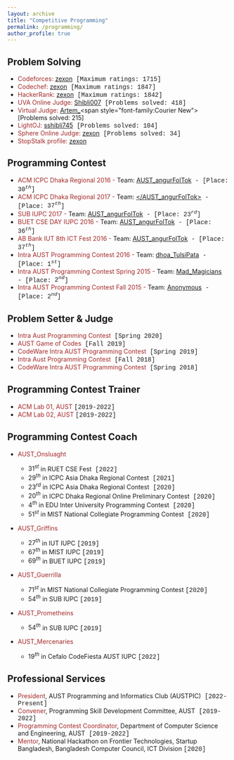 ```yaml
---
layout: archive
title: "Competitive Programming"
permalink: /programming/
author_profile: true
---
```


## Problem Solving
+ <span style="color:brown">Codeforces: </span> [zexon](https://codeforces.com/profile/zexon)<span style="font-family:Courier New">  [Maximum ratings: $1715$]</span>
+ <span style="color:brown">Codechef: </span> [zexon](https://www.codechef.com/users/zexon)<span style="font-family:Courier New">  [Maximum ratings: $1847$]</span>
+ <span style="color:brown">HackerRank: </span> [zexon](https://www.hackerrank.com/zexon?hr_r=1)<span style="font-family:Courier New">  [Maximum ratings: $1842$]</span>
+ <span style="color:brown">UVA Online Judge: </span> [Shibli007](https://uhunt.onlinejudge.org/id/659594)<span style="font-family:Courier New">  [Problems solved: $418$]</span>
+ <span style="color:brown">Virtual Judge: </span> [Artem_](https://vjudge.net/user/Artem_)<span style="font-family:Courier New">  [Problems solved: $215$]</span>
+ <span style="color:brown">LightOJ: </span> [sshibli745](https://lightoj.com/user/sshibli745)<span style="font-family:Courier New">  [Problems solved: $104$]</span>  
+ <span style="color:brown">Sphere Online Judge: </span> [zexon](https://www.spoj.com/users/zexon/)<span style="font-family:Courier New">  [Problems solved: $34$]</span>
+ <span style="color:brown">StopStalk profile: </span> [zexon](https://www.stopstalk.com/user/profile/zexon)

## Programming Contest
+ <span style="color:brown">ACM ICPC Dhaka Regional 2016 -</span> Team: [AUST_angurFolTok](https://algo.codemarshal.org/contests/ICPCDH2016/standings)<span style="font-family:Courier New"> - [Place: $30^{th}$]</span>
+ <span style="color:brown">ACM ICPC Dhaka Regional 2017 -</span> Team: [</AUST_angurFolTok>](https://algo.codemarshal.org/contests/icpc-dhaka-17/standings)<span style="font-family:Courier New"> - [Place: $37^{th}$]</span>
+ <span style="color:brown">SUB IUPC 2017 -</span> Team: [AUST_angurFolTok](https://toph.co/c/sub-inter-2017/standings)<span style="font-family:Courier New"> - [Place: $23^{rd}$]</span>
+ <span style="color:brown">BUET CSE DAY IUPC 2016 -</span> Team: [AUST_angurFolTok](https://algo.codemarshal.org/contests/buet-iupc-2016/standings)<span style="font-family:Courier New"> - [Place: $36^{th}$]</span>
+ <span style="color:brown">AB Bank IUT 8th ICT Fest 2016 -</span> Team: [AUST_angurFolTok](https://toph.co/c/iut-ict-fest-8/standings)<span style="font-family:Courier New"> - [Place: $37^{th}$]</span>
+ <span style="color:brown">Intra AUST Programming Contest 2016 -</span> Team: [dhoa_TulsiPata](https://toph.co/c/aust-intra-fall-2016/standings)<span style="font-family:Courier New"> - [Place: $1^{st}$]</span>
+ <span style="color:brown">Intra AUST Programming Contest Spring 2015 -</span> Team: [Mad_Magicians]()<span style="font-family:Courier New"> - [Place: $2^{nd}$]</span>
+ <span style="color:brown">Intra AUST Programming Contest Fall 2015 -</span> Team: [Anonymous]()<span style="font-family:Courier New"> - [Place: $2^{nd}$]</span>

## Problem Setter & Judge 
+ <span style="color:brown">Intra Aust Programming Contest</span><span style="font-family:Courier New"> [Spring 2020]</span>
+ <span style="color:brown">AUST Game of Codes</span><span style="font-family:Courier New"> [Fall 2019]</span>
+ <span style="color:brown">CodeWare Intra AUST Programming Contest</span><span style="font-family:Courier New"> [Spring 2019]</span>
+ <span style="color:brown">Intra Aust Programming Contest</span><span style="font-family:Courier New"> [Fall 2018]</span>
+ <span style="color:brown">CodeWare Intra AUST Programming Contest</span><span style="font-family:Courier New"> [Spring 2018]</span>

## Programming Contest Trainer
+ <span style="color:brown">ACM Lab 01, AUST  </span><span style="font-family:Courier New">[2019-2022]</span>
+ <span style="color:brown">ACM Lab 02, AUST  </span><span style="font-family:Courier New">[2019-2022]</span>

## Programming Contest Coach
+ <span style="color:brown">AUST_Onsluaght</span>
	- <span>$31^{st}$ in RUET CSE Fest</span><span style="font-family:Courier New"> [2022]</span>
	- <span>$29^{th}$ in ICPC Asia Dhaka Regional Contest</span><span style="font-family:Courier New"> [2021]</span>
	- <span>$23^{rd}$ in ICPC Asia Dhaka Regional Contest</span><span style="font-family:Courier New"> [2020]</span>
	- <span>$20^{th}$ in ICPC Dhaka Regional Online Preliminary Contest</span><span style="font-family:Courier New"> [2020]</span>
	- <span>$4^{th}$ in EDU Inter University Programming Contest</span><span style="font-family:Courier New"> [2020]</span>
	- <span>$51^{st}$ in MIST National Collegiate Programming Contest</span><span style="font-family:Courier New"> [2020]</span>

+ <span style="color:brown">AUST_Griffins</span>
	- $27^{th}$ in IUT IUPC <span style="font-family:Courier New"> [2019]</span>
	- $67^{th}$ in MIST IUPC <span style="font-family:Courier New"> [2019]</span>
	- $69^{th}$ in BUET IUPC <span style="font-family:Courier New"> [2019]</span>
	
+ <span style="color:brown">AUST_Guerrilla</span>
	- $71^{st}$ in MIST National Collegiate Programming Contest <span style="font-family:Courier New"> [2020]</span>
	- $54^{th}$ in SUB IUPC <span style="font-family:Courier New"> [2019]</span>

+ <span style="color:brown">AUST_Prometheins</span>
	- $54^{th}$ in SUB IUPC <span style="font-family:Courier New"> [2019]</span>

+ <span style="color:brown">AUST_Mercenaries</span>
	- $19^{th}$ in Cefalo CodeFiesta AUST IUPC <span style="font-family:Courier New"> [2022]</span>

## Professional Services
+ <span style="color:brown">President</span>, AUST Programming and Informatics Club (AUSTPIC)<span style="font-family:Courier New">  [2022-Present]</span>
+ <span style="color:brown">Convener</span>, Programming Skill Development Committee, AUST<span style="font-family:Courier New">  [2019-2022]</span>
+ <span style="color:brown">Programming Contest Coordinator</span>, Department of Computer Science and Engineering, AUST<span style="font-family:Courier New">  [2019-2022]</span>
+ <span style="color:brown">Mentor</span>, National Hackathon on Frontier Technologies, Startup Bangladesh, Bangladesh Computer Council, ICT Division <span style="font-family:Courier New">  [2020]</span>